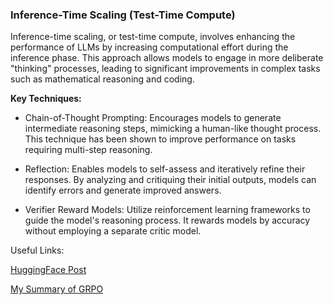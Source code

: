 ### Inference-Time Scaling (Test-Time Compute)

Inference-time scaling, or test-time compute, involves enhancing the performance of LLMs by increasing computational effort during the inference phase. This approach allows models to engage in more deliberate "thinking" processes, leading to significant improvements in complex tasks such as mathematical reasoning and coding. 

**Key Techniques:**

- Chain-of-Thought  Prompting: Encourages models to generate intermediate reasoning steps, mimicking a human-like thought process. This technique has been shown to improve performance on tasks requiring multi-step reasoning.

- Reflection: Enables models to self-assess and iteratively refine their responses. By analyzing and critiquing their initial outputs, models can identify errors and generate improved answers.

- Verifier Reward Models: Utilize reinforcement learning frameworks to guide the model's reasoning process. It rewards models by accuracy without employing a separate critic model. 


Useful Links: 
  
[HuggingFace Post](https://huggingface.co/blog/Kseniase/testtimecompute)
  
[My Summary of GRPO](https://sean-sj-jung.github.io/2025/02/14/GRPO.html)